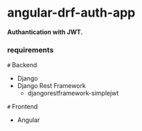 # angular-drf-auth-app


**Authantication with JWT.**

### requirements

`#` Backend

* Django 
* Django Rest Framework
  - djangorestframework-simplejwt

`#` Frontend

* Angular
